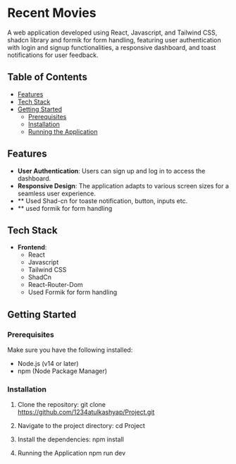 # Recent Movies

A web application developed using React, Javascript, and Tailwind CSS, shadcn library  and formik for form handling, featuring user authentication with login and signup functionalities, a responsive dashboard, and toast notifications for user feedback.

## Table of Contents

- [Features](#features)
- [Tech Stack](#tech-stack)
- [Getting Started](#getting-started)
  - [Prerequisites](#prerequisites)
  - [Installation](#installation)
  - [Running the Application](#running-the-application)

## Features

- **User Authentication**: Users can sign up and log in to access the dashboard.
- **Responsive Design**: The application adapts to various screen sizes for a seamless user experience.
- ** Used Shad-cn for toaste notification, button, inputs etc.
- ** used formik for form handling

## Tech Stack

- **Frontend**: 
  - React
  - Javascript
  - Tailwind CSS
  - ShadCn
  - React-Router-Dom
  - Used Formik for form handling

## Getting Started

### Prerequisites

Make sure you have the following installed:

- Node.js (v14 or later)
- npm (Node Package Manager)

### Installation

1. Clone the repository:
   git clone https://github.com/1234atulkashyap/Project.git

2. Navigate to the project directory:
    cd Project

3. Install the dependencies:
    npm install

4. Running the Application
   npm run dev



